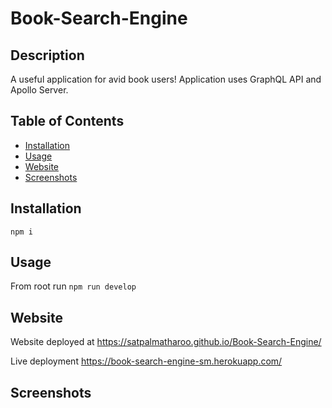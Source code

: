 # Book-Search-Engine

## Description
A useful application for avid book users! Application uses GraphQL API and Apollo Server.

## Table of Contents
- [Installation](#installation)
- [Usage](#usage)
- [Website](#website)
- [Screenshots](#screenshots)

## Installation

`npm i`

## Usage

From root run `npm run develop`

## Website

Website deployed at  https://satpalmatharoo.github.io/Book-Search-Engine/

Live deployment https://book-search-engine-sm.herokuapp.com/

## Screenshots

